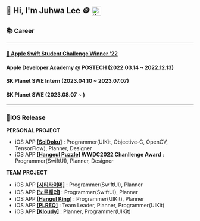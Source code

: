 ## 👋 Hi, I'm Juhwa Lee 🪙   <a href='https://kr.linkedin.com/in/juhwa-lee-4a7524235'><img align='center' alt="linkedin" src="https://user-images.githubusercontent.com/74142881/167264589-fc25b22f-bd46-47c0-958f-9224db13ca88.png" height='25px'/></a> 

### 📚 Career
---

#### **<a href="https://www.linkedin.com/pulse/%25E3%2585%2581wwdc22-swift-%25ED%2595%2599%25EC%2583%259D-%25EC%25B1%258C%25EB%25A6%25B0%25EC%25A7%2580-%25EC%259C%2584%25EB%2584%2588-%25EC%258A%25A4%25ED%2586%25A0%25EB%25A6%25AC-part-1-eunjeong-gwen-kim/?trackingId=GFNnk3HgwBu%2FOz%2FH6XlR%2Bw%3D%3D">🏅 Apple Swift Student Challenge Winner '22</a>**
#### **Apple Developer Academy @ POSTECH** (2022.03.14 ~ 2022.12.13)
#### **SK Planet SWE Intern** (2023.04.10 ~ 2023.07.07)
#### **SK Planet SWE** (2023.08.07 ~ )


---
### 📱iOS Release
**PERSONAL PROJECT**
* iOS APP **<a href="https://apps.apple.com/kr/app/soldoku/id6443436449">[SolDoku]</a>** : Programmer(UIKit, Objective-C, OpenCV, TensorFlow), Planner, Designer
* iOS APP **<a href="https://apps.apple.com/kr/app/hangeul-puzzle/id1634394239?l=en">[Hangeul Puzzle]</a> WWDC2022 Chanllenge Award** : Programmer(SwiftUI), Planner, Designer

**TEAM PROJECT**
* iOS APP **<a href="https://apps.apple.com/kr/app/%EC%8B%9C%ED%8B%B0%ED%83%80%EC%9D%B4%EB%A8%B8-%EC%A7%80%ED%95%98%EC%B2%A0-%EC%9C%84%EC%B9%98%EA%B8%B0%EB%B0%98-%EB%8F%84%EC%B0%A9-%EC%A0%95%EB%B3%B4/id6504002565">[시티타이머]</a>** : Programmer(SwiftUI), Planner
* iOS APP **<a href="https://apps.apple.com/kr/app/id6560111428">[노르웨더]</a>** : Programmer(SwiftUI), Planner
* iOS APP **<a href="https://apps.apple.com/kr/app/hangulking/id1637450662?l=en">[Hangul King]</a>** : Programmer(UIKit), Planner
* iOS APP **<a href="https://apps.apple.com/kr/app/plreq/id6444010757?l=en">[PLREQ]</a>** : Team Leader, Planner, Programmer(UIKit)
* iOS APP **<a href="https://apps.apple.com/kr/app/kloudy-charactercheck-weather/id6444051667">[Kloudy]</a>** : Planner, Programmer(UIKit)
